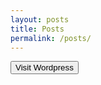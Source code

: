 ```yaml
---
layout: posts
title: Posts
permalink: /posts/
---
```


<div class="flex-column" style="align-items: center;">
  <form method="GET" action="https://ysenarath.wordpress.com/">
    <input class="btn btn-gradient" type="submit" value="Visit Wordpress">
  </form>
</div>
